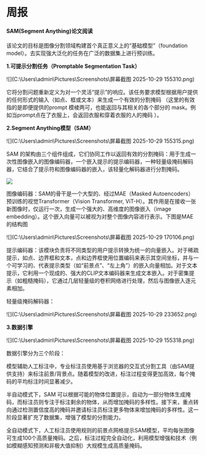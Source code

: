 # **周报**

#### **SAM(Segment Anything)论文阅读**

该论文的目标是图像分割领域构建首个真正意义上的“基础模型”（foundation model）。去实现强大泛化的任务在广泛的数据集上进行预训练。

**1.可提示分割任务（Promptable Segmentation Task）**

![](C:\Users\admin\Pictures\Screenshots\屏幕截图 2025-10-29 155310.png)

它将分割问题重新定义为对一个灵活“提示”的响应。该任务要求模型根据用户提供的任何形式的输入（如点、框或文本）来生成一个有效的分割掩码 （这⾥的有效指的是即便提供的prompt 模棱两可，也能返回与其相关的各个部分的 mask。例如当prompt点在了衣服上，会返回衣服和穿着衣服的人的掩码 ）。

**2.Segment Anything模型（SAM）**

![](C:\Users\admin\Pictures\Screenshots\屏幕截图 2025-10-29 155315.png)

SAM 的架构由三个组件组成，它们协同工作以返回有效的分割掩码：用于生成一次性图像嵌入的图像编码器，一个嵌入提示的提示编码器，一种轻量级掩码解码器，它结合了提示符和图像编码器的嵌入，该轻量化解码器进行分割掩码。

![](C:\Users\admin\Desktop\univercel-segmentation-model.png)

图像编码器：SAM的骨干是一个大型的、经过MAE（Masked Autoencoders）预训练的视觉Transformer（Vision Transformer, ViT-H）。其作用是在接收一张新图像时，仅运行一次，生成一个强大的、高维度的图像嵌入（image embedding）。这个嵌入向量可以被视为对整个图像内容进行表示。下图是MAE的结构图

![](C:\Users\admin\Pictures\Screenshots\屏幕截图 2025-10-29 170106.png)

提示编码器：该模块负责将不同类型的用户提示转换为统一的向量嵌入。对于稀疏提示，如点、边界框和文本，点和边界框使用位置编码来表示其空间坐标，并与一个可学习的、代表提示类型（如“前景点”、“左上角”）的嵌入向量相加。对于文本提示，它利用一个现成的、强大的CLIP文本编码器来生成文本嵌入。对于密集提示（如粗糙掩码），它通过几层轻量级的卷积网络进行处理，然后与图像嵌入逐元素相加。

轻量级掩码解码器：

![](C:\Users\admin\Pictures\Screenshots\屏幕截图 2025-10-29 233652.png)



**3.数据引擎**

![](C:\Users\admin\Pictures\Screenshots\屏幕截图 2025-10-29 155318.png)

数据引擎分为三个阶段：

模型辅助人工标注中，专业标注员使用基于浏览器的交互式分割工具（由SAM提供支持）来标注前景/背景点。随着模型的改进，标注过程变得更加高效，每个掩码的平均标注时间显著减少。

半自动模式下，SAM 可以根据可能的物体位置提示，自动为一部分物体生成掩码，而标注员则专注于标注剩余的物体，从而增加掩码的多样性。接下来，重点转向通过检测置信度高的掩码并邀请标注员标注更多物体来增加掩码的多样性。这一阶段显著扩充了数据集，增强了模型的分割能力。

全自动模式下，人工标注员使用规则的前景点网格提示SAM模型，平均每张图像可生成100个高质量掩码。之后，标注过程完全自动化，利用模型增强和技术（例如模糊感知预测和非极大值抑制）大规模生成高质量掩码。